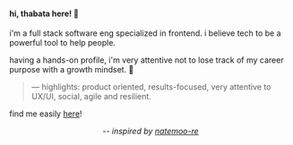 #### hi, thabata here! 👋

i'm a full stack software eng specialized in frontend. i believe tech to be a powerful tool to help people. 

having a hands-on profile, i'm very attentive not to lose track of my career purpose with a growth mindset. 🚀

> — highlights: product oriented, results-focused, very attentive to UX/UI, social, agile and resilient.

find me easily <a rel="me" href="https://www.linkedin.com/in/thabatadornelas/">here</a>!

<p align="center">
  <i>-- inspired by <a href="https://github.com/natemoo-re">natemoo-re</a></i>
</p>
